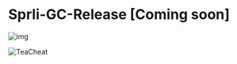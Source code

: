# Sprli-GC-Release [Coming soon]
![img](https://user-images.githubusercontent.com/82816129/235845181-c108019b-fe13-497b-ae45-8cc226996661.png)

![TeaCheat](https://github.com/TdevLibrary/Sprli-GC-Release/assets/82816129/6db3389e-801b-40a7-bb5e-94aa6a3141f5)
